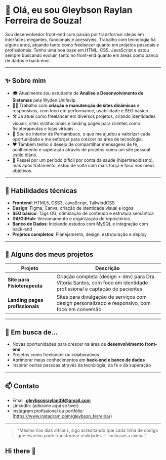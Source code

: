 # 👋 Olá, eu sou Gleybson Raylan Ferreira de Souza!

Sou desenvolvedor front-end com paixão por transformar ideias em interfaces elegantes, funcionais e acessíveis. Trabalho com tecnologia há alguns anos, atuando tanto como freelancer quanto em projetos pessoais e profissionais. Tenho uma boa base em HTML, CSS, JavaScript e estou sempre buscando evoluir, tanto no front-end quanto em áreas como banco de dados e back-end.

---

## ✨ Sobre mim

- 🎓 Atualmente sou estudante de **Análise e Desenvolvimento de Sistemas** pela Wyden Unifavip.
- 🧑‍💻 Trabalho com **criação e manutenção de sites dinâmicos** e responsivos, com foco em performance, usabilidade e SEO básico.
- 🛠️ Já atuei como freelancer em diversos projetos, criando identidades visuais, sites institucionais e landing pages para clientes como fisioterapeutas e lojas virtuais.
- 🏡 Sou do interior de Pernambuco, o que me ajudou a valorizar cada oportunidade e me esforçar para crescer na área de tecnologia.
- ❤️ Também tenho o desejo de compartilhar mensagens de fé, acolhimento e superação através de projetos como um site pessoal estilo diário.
- 💊 Passei por um período difícil por conta da saúde (hipertireoidismo), mas após tratamento, estou de volta com mais força e foco nos meus objetivos.

---

## 🧠 Habilidades técnicas

- **Frontend**: HTML5, CSS3, JavaScript, TailwindCSS  
- **Design**: Figma, Canva, criação de identidade visual e logos  
- **SEO básico**: Tags OG, otimização de conteúdo e estrutura semântica  
- **Git/GitHub**: Versionamento e organização de repositórios  
- **Banco de Dados**: Iniciando estudos com MySQL e integração com back-end  
- **Projetos completos**: Planejamento, design, estruturação e deploy

---

## 🚀 Alguns dos meus projetos

| Projeto | Descrição |
|--------|-----------|
| **Site para Fisioterapeuta** | Criação completa (design + dev) para Dra. Vitoria Santos, com foco em identidade profissional e captação de pacientes |
| **Landing pages profissionais** | Sites para divulgação de serviços com design personalizado e responsivo, com foco em conversão |

---

## 🎯 Em busca de...

- Novas oportunidades para crescer na área de **desenvolvimento front-end**
- Projetos como freelancer ou colaborativos
- Aprimorar meus conhecimentos em **back-end e banco de dados**
- Inspirar outras pessoas através da tecnologia, da fé e da superação

---

## 📫 Contato

- Email: **gleybsonraylan39@gmail.com**   
- LinkedIn: (adicione aqui se tiver)  
- Instagram profissional ou portfólio: (https://www.instagram.com/gleybson_ferreiira/)

---

> "Mesmo nos dias difíceis, sigo acreditando que cada linha de código que escrevo pode transformar realidades — inclusive a minha."

## Hi there 👋

<!--
**GleybsonRaylan/GleybsonRaylan** is a ✨ _special_ ✨ repository because its `README.md` (this file) appears on your GitHub profile.

Here are some ideas to get you started:

- 🔭 I’m currently working on ...
- 🌱 I’m currently learning ...
- 👯 I’m looking to collaborate on ...
- 🤔 I’m looking for help with ...
- 💬 Ask me about ...
- 📫 How to reach me: ...
- 😄 Pronouns: ...
- ⚡ Fun fact: ...
-->
